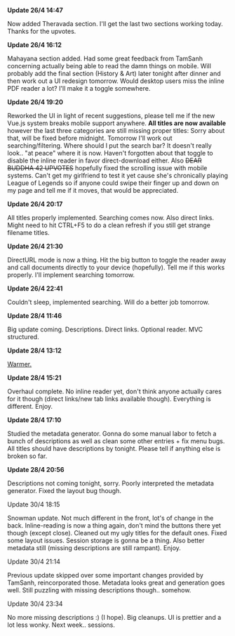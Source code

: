 **Update 26/4 14:47**

Now added Theravada section. I'll get the last two sections working today. Thanks for the upvotes.

**Update 26/4 16:12**

Mahayana section added. Had some great feedback from TamSanh concerning actually being able to read the damn things on mobile. Will probably add the final section (History & Art) later tonight after dinner and then work out a UI redesign tomorrow. Would desktop users miss the inline PDF reader a lot? I'll make it a toggle somewhere.

**Update 26/4 19:20**

Reworked the UI in light of recent suggestions, please tell me if the new Vue.js system breaks mobile support anywhere. **All titles are now available** however the last three categories are still missing proper titles: Sorry about that, will be fixed before midnight. Tomorrow I'll work out searching/filtering. Where should I put the search bar? It doesn't really look.. "at peace" where it is now. Haven't forgotten about that toggle to disable the inline reader in favor direct-download either. Also ~~DEAR BUDDHA 42 UPVOTES~~ hopefully fixed the scrolling issue with mobile systems. Can't get my girlfriend to test it yet cause she's chronically playing League of Legends so if anyone could swipe their finger up and down on my page and tell me if it moves, that would be appreciated.

**Update 26/4 20:17**

All titles properly implemented. Searching comes now. Also direct links. Might need to hit CTRL+F5 to do a clean refresh if you still get strange filename titles.

**Update 26/4 21:30**

DirectURL mode is now a thing. Hit the big button to toggle the reader away and call documents directly to your device (hopefully). Tell me if this works properly. I'll implement searching tomorrow.

**Update 26/4 22:41**

Couldn't sleep, implemented searching. Will do a better job tomorrow.


**Update 28/4 11:46**

Big update coming. Descriptions. Direct links. Optional reader. MVC structured.

**Update 28/4 13:12**

[Warmer.](https://i.imgur.com/sqBrsJU.png)

**Update 28/4 15:21**

Overhaul complete. No inline reader yet, don't think anyone actually cares for it though (direct links/new tab links available though). Everything is different. Enjoy.

**Update 28/4 17:10**

Studied the metadata generator. Gonna do some manual labor to fetch a bunch of descriptions as well as clean some other entries + fix menu bugs. All titles should have descriptions by tonight. Please tell if anything else is broken so far.

**Update 28/4 20:56**

Descriptions not coming tonight, sorry. Poorly interpreted the metadata generator. Fixed the layout bug though.

Update 30/4 18:15

Snowman update. Not much different in the front, lot's of change in the back. Inline-reading is now a thing again, don't mind the buttons there yet though (except close). Cleaned out my ugly titles for the default ones. Fixed some layout issues. Session storage is gonna be a thing. Also better metadata still (missing descriptions are still rampant). Enjoy.

Update 30/4 21:14

Previous update skipped over some important changes provided by TamSanh, reincorporated those. Metadata looks great and generation goes well. Still puzzling with missing descriptions though.. somehow.

Update 30/4 23:34

No more missing descriptions :) (I hope). Big cleanups. UI is prettier and a lot less wonky. Next week.. sessions.
